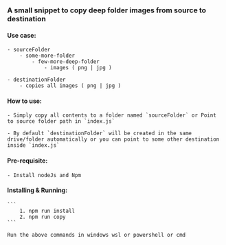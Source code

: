 ### A small snippet to copy deep folder images from source to destination

#### Use case:
    - sourceFolder
        - some-more-folder
            - few-more-deep-folder
                - images ( png | jpg )
    
    - destinationFolder
        - copies all images ( png | jpg )

#### How to use:
    - Simply copy all contents to a folder named `sourceFolder` or Point to source folder path in `index.js`

    - By default `destinationFolder` will be created in the same drive/folder automatically or you can point to some other destination inside `index.js`

#### Pre-requisite:
    - Install nodeJs and Npm

#### Installing & Running:
    ```
        1. npm run install
        2. npm run copy
    ```

    Run the above commands in windows wsl or powershell or cmd

